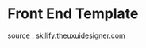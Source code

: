 
# Front End Template 


source :  [skilify.theuxuidesigner.com](https://skilify.theuxuidesigner.com/)

